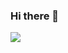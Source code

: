 ### Hi there 👋

<a href="https://hits.seeyoufarm.com"><img src="https://hits.seeyoufarm.com/api/count/incr/badge.svg?url=https%3A%2F%2Fgithub.com%2FEdennyk&count_bg=%2379C83D&title_bg=%23555555&icon=&icon_color=%23E7E7E7&title=hits&edge_flat=false"/></a>

